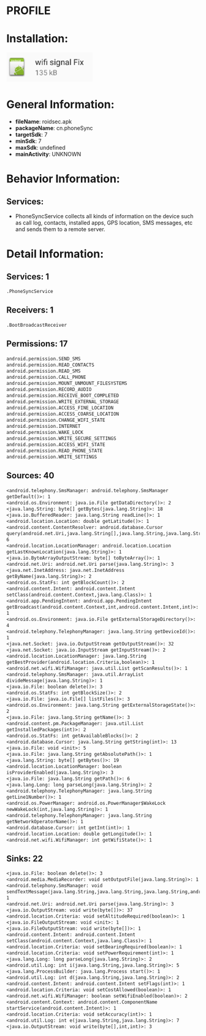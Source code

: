 # PROFILE
# Installation:
![ICON](icon.png)
# General Information:
- **fileName**: roidsec.apk
- **packageName**: cn.phoneSync
- **targetSdk**: 7
- **minSdk**: 7
- **maxSdk**: undefined
- **mainActivity**: UNKNOWN
# Behavior Information:
## Services:
- PhoneSyncService collects all kinds of information on the device such as call log, contacts, installed apps, GPS location, SMS messages, etc and sends them to a remote server.  
# Detail Information:
## Services: 1
	.PhoneSyncService
## Receivers: 1
	.BootBroadcastReceiver
## Permissions: 17
	android.permission.SEND_SMS
	android.permission.READ_CONTACTS
	android.permission.READ_SMS
	android.permission.CALL_PHONE
	android.permission.MOUNT_UNMOUNT_FILESYSTEMS
	android.permission.RECORD_AUDIO
	android.permission.RECEIVE_BOOT_COMPLETED
	android.permission.WRITE_EXTERNAL_STORAGE
	android.permission.ACCESS_FINE_LOCATION
	android.permission.ACCESS_COARSE_LOCATION
	android.permission.CHANGE_WIFI_STATE
	android.permission.INTERNET
	android.permission.WAKE_LOCK
	android.permission.WRITE_SECURE_SETTINGS
	android.permission.ACCESS_WIFI_STATE
	android.permission.READ_PHONE_STATE
	android.permission.WRITE_SETTINGS
## Sources: 40
	<android.telephony.SmsManager: android.telephony.SmsManager getDefault()>: 1
	<android.os.Environment: java.io.File getDataDirectory()>: 2
	<java.lang.String: byte[] getBytes(java.lang.String)>: 18
	<java.io.BufferedReader: java.lang.String readLine()>: 1
	<android.location.Location: double getLatitude()>: 1
	<android.content.ContentResolver: android.database.Cursor query(android.net.Uri,java.lang.String[],java.lang.String,java.lang.String[],java.lang.String)>: 6
	<android.location.LocationManager: android.location.Location getLastKnownLocation(java.lang.String)>: 1
	<java.io.ByteArrayOutputStream: byte[] toByteArray()>: 1
	<android.net.Uri: android.net.Uri parse(java.lang.String)>: 3
	<java.net.InetAddress: java.net.InetAddress getByName(java.lang.String)>: 2
	<android.os.StatFs: int getBlockCount()>: 2
	<android.content.Intent: android.content.Intent setClass(android.content.Context,java.lang.Class)>: 1
	<android.app.PendingIntent: android.app.PendingIntent getBroadcast(android.content.Context,int,android.content.Intent,int)>: 1
	<android.os.Environment: java.io.File getExternalStorageDirectory()>: 4
	<android.telephony.TelephonyManager: java.lang.String getDeviceId()>: 1
	<java.net.Socket: java.io.OutputStream getOutputStream()>: 32
	<java.net.Socket: java.io.InputStream getInputStream()>: 2
	<android.location.LocationManager: java.lang.String getBestProvider(android.location.Criteria,boolean)>: 1
	<android.net.wifi.WifiManager: java.util.List getScanResults()>: 1
	<android.telephony.SmsManager: java.util.ArrayList divideMessage(java.lang.String)>: 1
	<java.io.File: boolean delete()>: 3
	<android.os.StatFs: int getBlockSize()>: 2
	<java.io.File: java.io.File[] listFiles()>: 3
	<android.os.Environment: java.lang.String getExternalStorageState()>: 2
	<java.io.File: java.lang.String getName()>: 3
	<android.content.pm.PackageManager: java.util.List getInstalledPackages(int)>: 2
	<android.os.StatFs: int getAvailableBlocks()>: 2
	<android.database.Cursor: java.lang.String getString(int)>: 13
	<java.io.File: void <init>: 5
	<java.io.File: java.lang.String getAbsolutePath()>: 1
	<java.lang.String: byte[] getBytes()>: 19
	<android.location.LocationManager: boolean isProviderEnabled(java.lang.String)>: 3
	<java.io.File: java.lang.String getPath()>: 6
	<java.lang.Long: long parseLong(java.lang.String)>: 2
	<android.telephony.TelephonyManager: java.lang.String getLine1Number()>: 1
	<android.os.PowerManager: android.os.PowerManager$WakeLock newWakeLock(int,java.lang.String)>: 1
	<android.telephony.TelephonyManager: java.lang.String getNetworkOperatorName()>: 1
	<android.database.Cursor: int getInt(int)>: 1
	<android.location.Location: double getLongitude()>: 1
	<android.net.wifi.WifiManager: int getWifiState()>: 1
## Sinks: 22
	<java.io.File: boolean delete()>: 3
	<android.media.MediaRecorder: void setOutputFile(java.lang.String)>: 1
	<android.telephony.SmsManager: void sendTextMessage(java.lang.String,java.lang.String,java.lang.String,android.app.PendingIntent,android.app.PendingIntent)>: 1
	<android.net.Uri: android.net.Uri parse(java.lang.String)>: 3
	<java.io.OutputStream: void write(byte[])>: 37
	<android.location.Criteria: void setAltitudeRequired(boolean)>: 1
	<java.io.FileOutputStream: void <init>: 1
	<java.io.FileOutputStream: void write(byte[])>: 1
	<android.content.Intent: android.content.Intent setClass(android.content.Context,java.lang.Class)>: 1
	<android.location.Criteria: void setBearingRequired(boolean)>: 1
	<android.location.Criteria: void setPowerRequirement(int)>: 1
	<java.lang.Long: long parseLong(java.lang.String)>: 2
	<android.util.Log: int i(java.lang.String,java.lang.String)>: 5
	<java.lang.ProcessBuilder: java.lang.Process start()>: 1
	<android.util.Log: int d(java.lang.String,java.lang.String)>: 2
	<android.content.Intent: android.content.Intent setFlags(int)>: 1
	<android.location.Criteria: void setCostAllowed(boolean)>: 1
	<android.net.wifi.WifiManager: boolean setWifiEnabled(boolean)>: 2
	<android.content.Context: android.content.ComponentName startService(android.content.Intent)>: 1
	<android.location.Criteria: void setAccuracy(int)>: 1
	<android.util.Log: int e(java.lang.String,java.lang.String)>: 7
	<java.io.OutputStream: void write(byte[],int,int)>: 3

